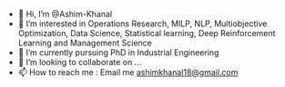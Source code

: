 - 👋 Hi, I’m @Ashim-Khanal
- 👀 I’m interested in Operations Research, MILP, NLP, Multiobjective Optimization, Data Science, Statistical learning, Deep Reinforcement Learning and Management Science
- 🌱 I’m currently pursuing PhD in Industrial Engineering
- 💞️ I’m looking to collaborate on ...
- 📫 How to reach me : Email me ashimkhanal18@gmail.com

<!---
Ashim-Khanal/Ashim-Khanal is a ✨ special ✨ repository because its `README.md` (this file) appears on your GitHub profile.
You can click the Preview link to take a look at your changes.
--->
